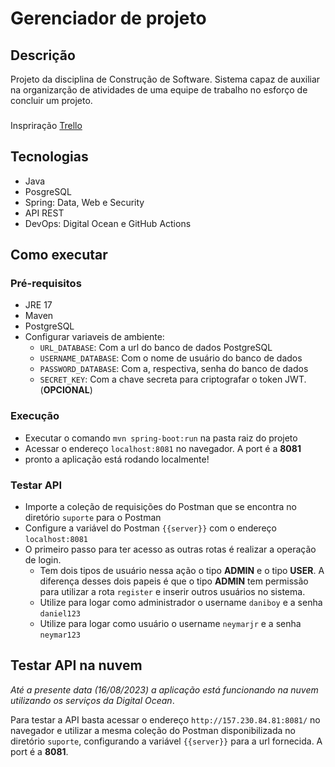 # Gerenciador de projeto
## Descrição
Projeto da disciplina de Construção de Software.
Sistema capaz de auxiliar na organizarção de atividades de uma equipe de trabalho no esforço de concluir um projeto.
###
Inspriração [Trello](trello.com)

## Tecnologias
- Java
- PosgreSQL
- Spring: Data, Web e Security
- API REST
- DevOps: Digital Ocean e GitHub Actions

## Como executar

### Pré-requisitos
- JRE 17
- Maven
- PostgreSQL
- Configurar variaveis de ambiente:
    * `URL_DATABASE`: Com a url do banco de dados PostgreSQL
    * `USERNAME_DATABASE`: Com o nome de usuário do banco de dados
    * `PASSWORD_DATABASE`: Com a, respectiva, senha  do banco de dados
    * `SECRET_KEY`: Com a chave secreta para criptografar o token JWT. (**OPCIONAL**)
### Execução
- Executar o comando `mvn spring-boot:run` na pasta raiz do projeto
- Acessar o endereço `localhost:8081` no navegador. A port é a **8081**
- pronto a aplicação está rodando localmente!

### Testar API
- Importe a coleção de requisições do Postman que se encontra no diretório `suporte` para o Postman
- Configure a variável do Postman `{{server}}` com o endereço `localhost:8081`
- O primeiro passo para ter acesso as outras rotas é realizar a operação de login.
    * Tem dois tipos de usuário nessa ação o tipo **ADMIN** e o tipo **USER**. A diferença desses dois papeis é que o tipo **ADMIN** tem permissão para utilizar a rota `register` e inserir outros usuários no sistema.
    * Utilize para logar como administrador o username `daniboy` e a senha `daniel123`
    * Utilize para logar como usuário o username `neymarjr` e a senha `neymar123`

## Testar API na nuvem
*Até a presente data (16/08/2023) a aplicação está funcionando na nuvem utilizando os serviços da Digital Ocean*.

Para testar a API basta acessar o endereço `http://157.230.84.81:8081/` no navegador e utilizar a mesma coleção do Postman disponibilizada no diretório `suporte`, configurando a variável `{{server}}` para a url fornecida. A port é a **8081**.

